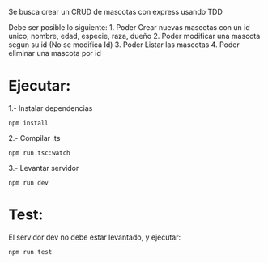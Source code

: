 Se busca crear un CRUD de mascotas con express usando TDD

Debe ser posible lo siguiente:
    1. Poder Crear nuevas mascotas con un id unico, nombre, edad, especie, raza, dueño
    2. Poder modificar una mascota segun su id (No se modifica Id)
    3. Poder Listar las mascotas
    4. Poder eliminar una mascota por id


# Ejecutar:

1.- Instalar dependencias
```
npm install
```

2.- Compilar .ts
```
npm run tsc:watch
```

3.- Levantar servidor
```
npm run dev
```


# Test:

El servidor dev no debe estar levantado, y ejecutar:

```
npm run test
```

